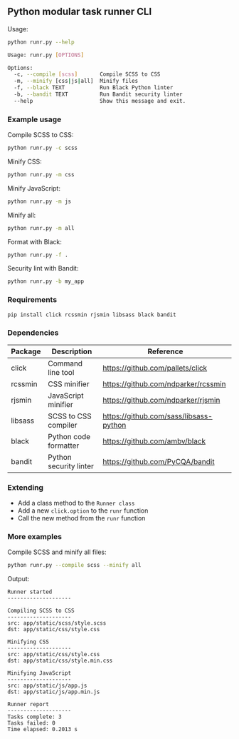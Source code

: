 ## Python modular task runner CLI

Usage:

```sh
python runr.py --help
```

```sh
Usage: runr.py [OPTIONS]

Options:
  -c, --compile [scss]       Compile SCSS to CSS
  -m, --minify [css|js|all]  Minify files
  -f, --black TEXT           Run Black Python linter
  -b, --bandit TEXT          Run Bandit security linter
  --help                     Show this message and exit.
```

### Example usage

Compile SCSS to CSS:

```sh
python runr.py -c scss
```

Minify CSS:

```sh
python runr.py -m css
```

Minify JavaScript:

```sh
python runr.py -m js
```

Minify all:

```sh
python runr.py -m all
```

Format with Black:

```sh
python runr.py -f .
```

Security lint with Bandit:

```sh
python runr.py -b my_app
```

### Requirements

```sh
pip install click rcssmin rjsmin libsass black bandit
```

### Dependencies

| Package | Description | Reference |
| --- | --- | --- |
| click | Command line tool | <a href="https://github.com/pallets/click">https://github.com/pallets/click</a> |
| rcssmin | CSS minifier | <a href="https://github.com/ndparker/rcssmin">https://github.com/ndparker/rcssmin</a> |
| rjsmin | JavaScript minifier | <a href="https://github.com/ndparker/rjsmin">https://github.com/ndparker/rjsmin</a> |
| libsass | SCSS to CSS compiler | <a href="https://github.com/sass/libsass-python">https://github.com/sass/libsass-python</a> |
| black | Python code formatter | <a href="https://github.com/ambv/black">https://github.com/ambv/black</a> |
| bandit | Python security linter | <a href="https://github.com/PyCQA/bandit">https://github.com/PyCQA/bandit</a> |

### Extending

- Add a class method to the `Runner class`
- Add a new `click.option` to the `runr` function
- Call the new method from the `runr` function

### More examples

Compile SCSS and minify all files:

```sh
python runr.py --compile scss --minify all
```

Output:

```pycon
Runner started
--------------------

Compiling SCSS to CSS
--------------------
src: app/static/scss/style.scss
dst: app/static/css/style.css

Minifying CSS
--------------------
src: app/static/css/style.css
dst: app/static/css/style.min.css

Minifying JavaScript
--------------------
src: app/static/js/app.js
dst: app/static/js/app.min.js

Runner report
--------------------
Tasks complete: 3
Tasks failed: 0
Time elapsed: 0.2013 s
```